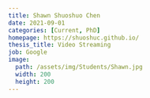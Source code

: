 ```yaml
---
title: Shawn Shuoshuo Chen
date: 2021-09-01
categories: [Current, PhD]
homepage: https://shuoshuc.github.io/
thesis_title: Video Streaming
job: Google
image:
  path: /assets/img/Students/Shawn.jpg
  width: 200
  height: 200
---
```


